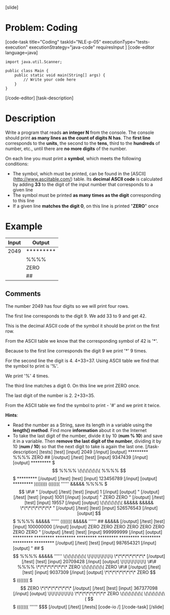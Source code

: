 [slide]
# Problem: Coding
[code-task title="Coding" taskId="NLE-p-05" executionType="tests-execution" executionStrategy="java-code" requiresInput ]
[code-editor language=java]
```
import java.util.Scanner;

public class Main {
    public static void main(String[] args) {
        // Write your code here
    }
}
```
[/code-editor]
[task-description]
# Description

Write a program that reads **an integer N** from the console. The console should print **as many lines as the count of digits N has**. The **first line** corresponds to the **units**, the second to the **tens**, third to the **hundreds** of number, etc., until there are **no more digits** of the number.

On each line you must print a **symbol**, which meets the following conditions:

- The symbol, which must be printed, can be found in the \[ASCII\](http://www.asciitable.com/) table. Its **decimal ASCII code** is calculated by adding **33** to the digit of the input number that corresponds to a given line
- The symbol must be printed **as many times as the digit** corresponding to this line
- If a given line **matches the digit 0**, on this line is printed "**ZERO**" once

# Example

| **Input** | **Output** |
| --- | --- |
| 2049 | \*\*\*\*\*\*\*\*\* | 
| | %%%% |
| | ZERO |
| | \#\# |

## Comments

The number 2049 has four digits so we will print four rows.

The first line corresponds to the digit 9. We add 33 to 9 and get 42.

This is the decimal ASCII code of the symbol it should be print on the first row.

From the ASCII table we know that the corresponding symbol of 42 is '\*'. 

Because to the first line corresponds the digit 9 we print '\*' 9 times.

For the second line the digit is 4. 4\+33=37. Using ASCII table we find that the symbol to print is '%'. 

We print '%' 4 times.

The third line matches a digit 0. On this line we print ZERO once.

The last digit of the number is 2. 2\+33=35.

From the ASCII table we find the symbol to print - '\#' and we print it twice.

**Hints**:
- Read the number as a String, save its length in a variable using the **length() method**. Find more **information** about it on the Internet
- To take the last digit of the number, divide it by 10 (**num % 10**) and save it in a variable. Then **remove the last digit of the number**, dividing it by 10 (**num / 10**) so that the next digit to take is again the last one.
[/task-description]
[tests]
[test]
[input]
2049
[/input]
[output]
\*\*\*\*\*\*\*\*\*
%%%%
ZERO
\#\#
[/output]
[/test]
[test]
[input]
9347439
[/input]
[output]
\*\*\*\*\*\*\*\*\*
$$$
%%%%
\(\(\(\(\(\(\(
%%%%
$$$
\*\*\*\*\*\*\*\*\*
[/output]
[/test]
[test]
[input]
123456789
[/input]
[output]
\*\*\*\*\*\*\*\*\*
\)\)\)\)\)\)\)\)
\(\(\(\(\(\(\(
''''''
&&&&&
%%%%
$$$
\#\#
"
[/output]
[/test]
[test]
[input]
1
[/input]
[output]
"
[/output]
[/test]
[test]
[input]
1001
[/input]
[output]
"
ZERO
ZERO
"
[/output]
[/test]
[test]
[input]
19557
[/input]
[output]
\(\(\(\(\(\(\(
&&&&&
&&&&&
\*\*\*\*\*\*\*\*\*
"
[/output]
[/test]
[test]
[input]
526576543
[/input]
[output]
$$$
%%%%
&&&&&
''''''
\(\(\((\(\(\(
&&&&&
''''''
\#\#
&&&&&
[/output]
[/test]
[test]
[input]
100000000
[/input]
[output]
ZERO
ZERO
ZERO
ZERO
ZERO
ZERO
ZERO
ZERO
"
[/output]
[/test]
[test]
[input]
999999999
[/input]
[output]
\*\*\*\*\*\*\*\*\*
\*\*\*\*\*\*\*\*\*
\*\*\*\*\*\*\*\*\*
\*\*\*\*\*\*\*\*\*
\*\*\*\*\*\*\*\*\*
\*\*\*\*\*\*\*\*\*
\*\*\*\*\*\*\*\*\*
\*\*\*\*\*\*\*\*\*
\*\*\*\*\*\*\*\*\*
[/output]
[/test]
[test]
[input]
987654321
[/input]
[output]
"
\#\#
$$$
%%%%
&&&&&
''''''
\(\(\(\(\(\(\(
\)\)\)\)\)\)\)\)
\*\*\*\*\*\*\*\*\*
[/output]
[/test]
[test]
[input]
20709428
[/input]
[output]
\)\)\)\)\)\)\)\)
\#\#
%%%%
\*\*\*\*\*\*\*\*\*
ZERO
\(\(\(\(\(\(\(
ZERO
\#\#
[/output]
[/test]
[test]
[input]
9037309
[/input]
[output]
\*\*\*\*\*\*\*\*\*
ZERO
$$$
\(\(\(\(\(\(\(
$$$
ZERO
\*\*\*\*\*\*\*\*\*
[/output]
[/test]
[test]
[input]
367377098
[/input]
[output]
\)\)\)\)\)\)\)\)
\*\*\*\*\*\*\*\*\*
ZERO
\(\(\(\(\(\(\(
\(\(\(\(\(\(\(
$$$
\(\(\(\(\(\(\(
''''''
$$$
[/output]
[/test]
[/tests]
[code-io /]
[/code-task]
[/slide]